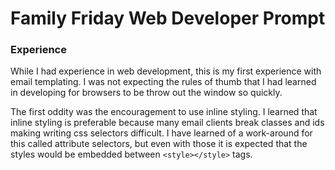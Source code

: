# Family Friday Web Developer Prompt

### Experience

While I had experience in web development, this is my first experience with
email templating. I was not expecting the rules of thumb that I had learned in
developing for browsers to be throw out the window so quickly.

The first oddity was the encouragement to use inline styling. I learned that
inline styling is preferable because many email clients break classes and ids
making writing css selectors difficult. I have learned of a work-around for this
called attribute selectors, but even with those it is expected that the styles
would be embedded between ```<style></style>``` tags.
